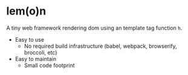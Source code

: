 # lem(o)n

A tiny web framework rendering dom using an template tag function `h`.

- Easy to use
  - No required build infrastructure (babel, webpack, browserify, broccoli, etc)
- Easy to maintain
  - Small code footprint
